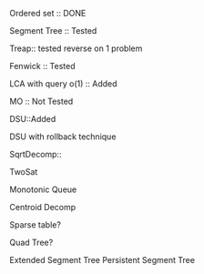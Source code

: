 Ordered set :: DONE

Segment Tree :: Tested

Treap:: tested reverse on 1 problem

Fenwick :: Tested

LCA  with query o(1) :: Added

MO :: Not Tested

DSU::Added

DSU with rollback technique

SqrtDecomp::

TwoSat

Monotonic Queue

Centroid Decomp

Sparse table?

Quad Tree?

Extended Segment Tree
Persistent Segment Tree
